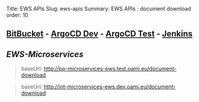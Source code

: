Title: EWS APIs
Slug: ews-apis
Summary: EWS APIs : document download
order: 10

## <a href="https://git.euipo.europa.eu/projects/MSEWS" target="_blank">BitBucket</a> - <a href="https://intadapt-argocd.dev.oami.eu/applications/argocd/ewsmicroservices-intadaptive?resource=" target="_blank">ArgoCD Dev</a> - <a href="https://qa-argocd.test.oami.eu/applications/ewsmicroservices-preprod" target="_blank">ArgoCD Test</a> - <a href="https://jenkins.prod.oami.eu/job/EWS/job/Microservices/job/microservice-document-download/" target="_blank">Jenkins</a>

## _EWS-Microservices_  

> baseUrl: http://pp-microservices-ews.test.oami.eu/document-download  
	
> baseUrl: http://int-microservices-ews.dev.oami.eu/document-download  
	


